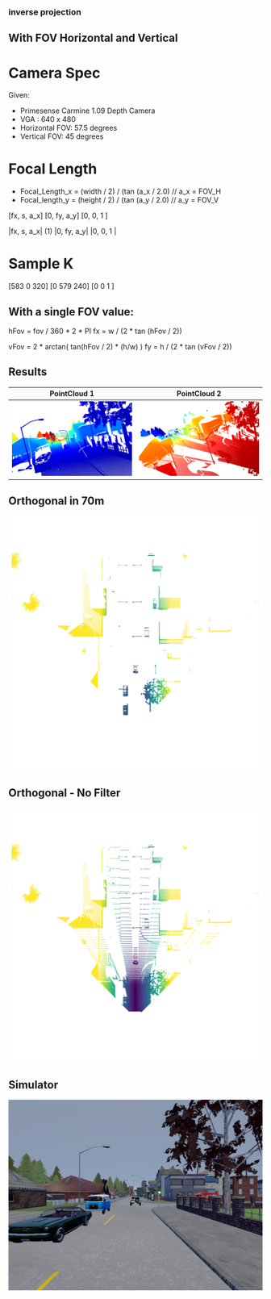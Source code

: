### inverse projection

## With FOV Horizontal and Vertical

# Camera Spec
Given: 
- Primesense Carmine 1.09 Depth Camera
- VGA : 640 x 480
- Horizontal FOV: 57.5 degrees
- Vertical FOV: 45 degrees

# Focal Length
- Focal_Length_x = (width / 2) / (tan (a_x / 2.0)  // a_x = FOV_H
- Focal_length_y = (height / 2) / (tan (a_y / 2.0)  // a_y = FOV_V

[fx, s, a_x]
[0, fy, a_y]
[0, 0, 1   ]

|fx, s, a_x|                            (1)
|0, fy, a_y|
|0, 0, 1   |


# Sample K
[583 0 320]
[0 579 240]
[0 0   1  ]


## With a single FOV value:

hFov = fov / 360 * 2 * PI
fx = w / (2 * tan (hFov / 2))

vFov = 2 * arctan( tan(hFov / 2) * (h/w) )
fy = h / (2 * tan (vFov / 2))

## Results

PointCloud 1 | PointCloud 2
------------ | -------------
![cell 1](https://github.com/dparksports/inverse-projection/blob/master/pointcloud.png) | ![cell 2](https://github.com/dparksports/inverse-projection/blob/master/cloudpoint2.png)


Orthogonal in 70m
------------ 
![cell 2](https://github.com/dparksports/inverse-projection/blob/master/orthogonal2.png)

Orthogonal - No Filter
------------ 
![cell 2](https://github.com/dparksports/inverse-projection/blob/master/orthogonal-no-filter.png)

Simulator 
------------ 
![cell 2](https://github.com/dparksports/inverse-projection/blob/master/rgb.png)



